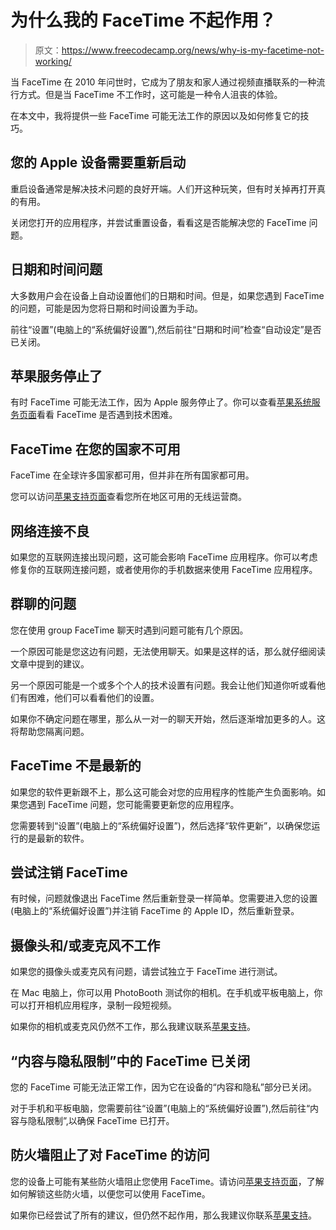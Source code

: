 # 为什么我的 FaceTime 不起作用？

> 原文：<https://www.freecodecamp.org/news/why-is-my-facetime-not-working/>

当 FaceTime 在 2010 年问世时，它成为了朋友和家人通过视频直播联系的一种流行方式。但是当 FaceTime 不工作时，这可能是一种令人沮丧的体验。

在本文中，我将提供一些 FaceTime 可能无法工作的原因以及如何修复它的技巧。

## 您的 Apple 设备需要重新启动

重启设备通常是解决技术问题的良好开端。人们开这种玩笑，但有时关掉再打开真的有用。

关闭您打开的应用程序，并尝试重置设备，看看这是否能解决您的 FaceTime 问题。

## 日期和时间问题

大多数用户会在设备上自动设置他们的日期和时间。但是，如果您遇到 FaceTime 的问题，可能是因为您将日期和时间设置为手动。

前往“设置”(电脑上的“系统偏好设置”),然后前往“日期和时间”检查“自动设定”是否已关闭。

## 苹果服务停止了

有时 FaceTime 可能无法工作，因为 Apple 服务停止了。你可以查看[苹果系统服务页面](https://www.apple.com/support/systemstatus/)看看 FaceTime 是否遇到技术困难。

## FaceTime 在您的国家不可用

FaceTime 在全球许多国家都可用，但并非在所有国家都可用。

您可以访问[苹果支持页面](https://support.apple.com/en-us/HT204039)查看您所在地区可用的无线运营商。

## 网络连接不良

如果您的互联网连接出现问题，这可能会影响 FaceTime 应用程序。你可以考虑修复你的互联网连接问题，或者使用你的手机数据来使用 FaceTime 应用程序。

## 群聊的问题

您在使用 group FaceTime 聊天时遇到问题可能有几个原因。

一个原因可能是您这边有问题，无法使用聊天。如果是这样的话，那么就仔细阅读文章中提到的建议。

另一个原因可能是一个或多个个人的技术设置有问题。我会让他们知道你听或看他们有困难，他们可以看看他们的设置。

如果你不确定问题在哪里，那么从一对一的聊天开始，然后逐渐增加更多的人。这将帮助您隔离问题。

## FaceTime 不是最新的

如果您的软件更新跟不上，那么这可能会对您的应用程序的性能产生负面影响。如果您遇到 FaceTime 问题，您可能需要更新您的应用程序。

您需要转到“设置”(电脑上的“系统偏好设置”)，然后选择“软件更新”，以确保您运行的是最新的软件。

## 尝试注销 FaceTime

有时候，问题就像退出 FaceTime 然后重新登录一样简单。您需要进入您的设置(电脑上的“系统偏好设置”)并注销 FaceTime 的 Apple ID，然后重新登录。

## 摄像头和/或麦克风不工作

如果您的摄像头或麦克风有问题，请尝试独立于 FaceTime 进行测试。

在 Mac 电脑上，你可以用 PhotoBooth 测试你的相机。在手机或平板电脑上，你可以打开相机应用程序，录制一段短视频。

如果你的相机或麦克风仍然不工作，那么我建议联系[苹果支持](https://support.apple.com/)。

## “内容与隐私限制”中的 FaceTime 已关闭

您的 FaceTime 可能无法正常工作，因为它在设备的“内容和隐私”部分已关闭。

对于手机和平板电脑，您需要前往“设置”(电脑上的“系统偏好设置”),然后前往“内容与隐私限制”,以确保 FaceTime 已打开。

## 防火墙阻止了对 FaceTime 的访问

您的设备上可能有某些防火墙阻止您使用 FaceTime。请访问[苹果支持页面](https://support.apple.com/en-us/HT202078)，了解如何解锁这些防火墙，以便您可以使用 FaceTime。

如果你已经尝试了所有的建议，但仍然不起作用，那么我建议你联系[苹果支持](https://support.apple.com/)。